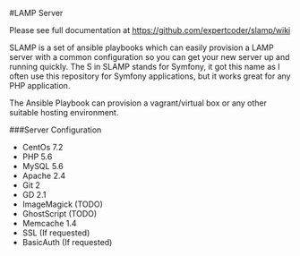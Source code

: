 #LAMP Server

Please see full documentation at https://github.com/expertcoder/slamp/wiki

SLAMP is a set of ansible playbooks which can easily provision a LAMP server with a common configuration so you can get your new server up and running quickly. The S in SLAMP stands for Symfony, it got this name as I often use this repository for Symfony applications, but it works great for any PHP application.

The Ansible Playbook can provision a vagrant/virtual box or any other suitable hosting environment.

###Server Configuration

* CentOs 7.2
* PHP 5.6
* MySQL 5.6
* Apache 2.4
* Git 2
* GD 2.1
* ImageMagick (TODO)
* GhostScript (TODO)
* Memcache 1.4
* SSL (If requested)
* BasicAuth (If requested)
